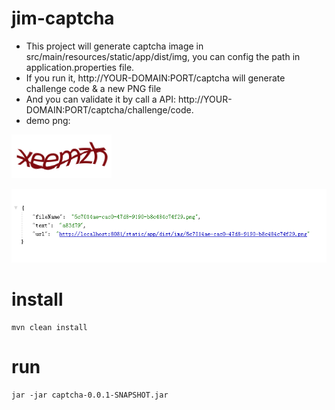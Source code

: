 # jim-captcha

- This project will generate captcha image in src/main/resources/static/app/dist/img, you can config the path in application.properties file.
- If you run it, http://YOUR-DOMAIN:PORT/captcha will generate challenge code & a new PNG file
- And you can validate it by call a API: http://YOUR-DOMAIN:PORT/captcha/challenge/code.
- demo png:

![](https://github.com/liu1084/jim-captcha/blob/master/3f386186-b85c-40e8-ae5b-87e36c075361.png)

![](https://github.com/liu1084/jim-captcha/blob/master/demo.png)



# install

    mvn clean install

# run

    jar -jar captcha-0.0.1-SNAPSHOT.jar
